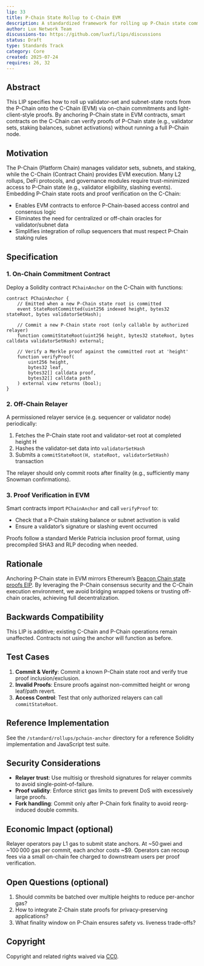 ```yaml
---
lip: 33
title: P-Chain State Rollup to C-Chain EVM
description: A standardized framework for rolling up P-Chain state commitments into the C-Chain for on-chain verification and cross-chain applications
author: Lux Network Team
discussions-to: https://github.com/luxfi/lips/discussions
status: Draft
type: Standards Track
category: Core
created: 2025-07-24
requires: 26, 32
---
```


## Abstract

This LIP specifies how to roll up validator-set and subnet-state roots from the P-Chain onto the C-Chain (EVM) via on-chain commitments and light-client-style proofs. By anchoring P-Chain state in EVM contracts, smart contracts on the C-Chain can verify proofs of P-Chain state (e.g., validator sets, staking balances, subnet activations) without running a full P-Chain node.

## Motivation

The P-Chain (Platform Chain) manages validator sets, subnets, and staking, while the C-Chain (Contract Chain) provides EVM execution. Many L2 rollups, DeFi protocols, and governance modules require trust-minimized access to P-Chain state (e.g., validator eligibility, slashing events). Embedding P-Chain state roots and proof verification on the C-Chain:

- Enables EVM contracts to enforce P-Chain-based access control and consensus logic
- Eliminates the need for centralized or off-chain oracles for validator/subnet data
- Simplifies integration of rollup sequencers that must respect P-Chain staking rules

## Specification

### 1. On-Chain Commitment Contract

Deploy a Solidity contract `PChainAnchor` on the C-Chain with functions:
```solidity
contract PChainAnchor {
    // Emitted when a new P-Chain state root is committed
    event StateRootCommitted(uint256 indexed height, bytes32 stateRoot, bytes validatorSetHash);

    // Commit a new P-Chain state root (only callable by authorized relayer)
    function commitStateRoot(uint256 height, bytes32 stateRoot, bytes calldata validatorSetHash) external;

    // Verify a Merkle proof against the committed root at 'height'
    function verifyProof(
        uint256 height,
        bytes32 leaf,
        bytes32[] calldata proof,
        bytes32[] calldata path
    ) external view returns (bool);
}
```

### 2. Off-Chain Relayer

A permissioned relayer service (e.g. sequencer or validator node) periodically:

1. Fetches the P-Chain state root and validator-set root at completed height H
2. Hashes the validator-set data into `validatorSetHash`
3. Submits a `commitStateRoot(H, stateRoot, validatorSetHash)` transaction

The relayer should only commit roots after finality (e.g., sufficiently many Snowman confirmations).

### 3. Proof Verification in EVM

Smart contracts import `PChainAnchor` and call `verifyProof` to:

- Check that a P-Chain staking balance or subnet activation is valid
- Ensure a validator’s signature or slashing event occurred

Proofs follow a standard Merkle Patricia inclusion proof format, using precompiled SHA3 and RLP decoding when needed.

## Rationale

Anchoring P-Chain state in EVM mirrors Ethereum’s [Beacon Chain state proofs EIP](https://eips.ethereum.org/EIPS/eip-?). By leveraging the P-Chain consensus security and the C-Chain execution environment, we avoid bridging wrapped tokens or trusting off-chain oracles, achieving full decentralization.

## Backwards Compatibility

This LIP is additive; existing C-Chain and P-Chain operations remain unaffected. Contracts not using the anchor will function as before.

## Test Cases

1. **Commit & Verify**: Commit a known P-Chain state root and verify true proof inclusion/exclusion.
2. **Invalid Proofs**: Ensure proofs against non-committed height or wrong leaf/path revert.
3. **Access Control**: Test that only authorized relayers can call `commitStateRoot`.

## Reference Implementation

See the `/standard/rollups/pchain-anchor` directory for a reference Solidity implementation and JavaScript test suite.

## Security Considerations

- **Relayer trust**: Use multisig or threshold signatures for relayer commits to avoid single-point-of-failure.
- **Proof validity**: Enforce strict gas limits to prevent DoS with excessively large proofs.
- **Fork handling**: Commit only after P-Chain fork finality to avoid reorg-induced double commits.

## Economic Impact (optional)

Relayer operators pay L1 gas to submit state anchors. At ~50 gwei and ~100 000 gas per commit, each anchor costs ~$9. Operators can recoup fees via a small on-chain fee charged to downstream users per proof verification.

## Open Questions (optional)

1. Should commits be batched over multiple heights to reduce per-anchor gas?  
2. How to integrate Z-Chain state proofs for privacy-preserving applications?  
3. What finality window on P-Chain ensures safety vs. liveness trade-offs?  

## Copyright

Copyright and related rights waived via [CC0](https://creativecommons.org/publicdomain/zero/1.0/).
